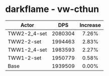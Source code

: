 # darkflame - vw-cthun
| Actor | DPS | Increase |
|---|:---:|:---:|
|TWW2-2_4-set|2080304|7.26%|
|TWW2-2-set|1994463|2.83%|
|TWW1-2_4-set|1983593|2.27%|
|TWW1-2-set|1950779|0.58%|
|Base|1939509|0.00%|
